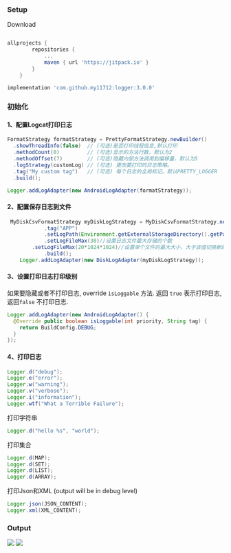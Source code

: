 ### Setup
Download
```groovy

allprojects {
		repositories {
			...
			maven { url 'https://jitpack.io' }
		}
	}
 
implementation 'com.github.my11712:logger:3.0.0'
``` 
### 初始化
#### 1、配置Logcat打印日志
```java
FormatStrategy formatStrategy = PrettyFormatStrategy.newBuilder()
  .showThreadInfo(false)  // (可选)是否打印线程信息,默认打印
  .methodCount(0)         // (可选)显示的方法行数，默认为2
  .methodOffset(7)        // (可选)隐藏内部方法调用到偏移量，默认为5
  .logStrategy(customLog) // (可选) 更改要打印的日志策略。
  .tag("My custom tag")   // (可选) 每个日志的全局标记。默认PRETTY_LOGGER
  .build();

Logger.addLogAdapter(new AndroidLogAdapter(formatStrategy));
```

 

#### 2、配置保存日志到文件
```java
 MyDiskCsvFormatStrategy myDiskLogStrategy = MyDiskCsvFormatStrategy.newBuilder()
            .tag("APP")
            .setLogPath(Environment.getExternalStorageDirectory().getPath()+File.separator+"11")//设置日志存储的文件夹
            .setLogFileMax(30)//设置日志文件最大存储的个数
	    .setLogFileMax(20*1024*1024)//设置单个文件的最大大小，大于该值切换新的日志文件，默认20兆
            .build();
    Logger.addLogAdapter(new DiskLogAdapter(myDiskLogStrategy));
```
  
 ####   3、设置打印日志打印级别
 
如果要隐藏或者不打印日志, override `isLoggable` 方法. 
返回 `true` 表示打印日志, 返回`false` 不打印日志.
```java
Logger.addLogAdapter(new AndroidLogAdapter() {
  @Override public boolean isLoggable(int priority, String tag) {
    return BuildConfig.DEBUG;
  }
});
```

#### 4、打印日志
 
 
```java
Logger.d("debug");
Logger.e("error");
Logger.w("warning");
Logger.v("verbose");
Logger.i("information");
Logger.wtf("What a Terrible Failure");
```

打印字符串
```java
Logger.d("hello %s", "world");
```

打印集合
```java
Logger.d(MAP);
Logger.d(SET);
Logger.d(LIST);
Logger.d(ARRAY);
```

打印Json和XML (output will be in debug level)
```java
Logger.json(JSON_CONTENT);
Logger.xml(XML_CONTENT);
```

### Output
<img src='https://github.com/orhanobut/logger/blob/master/art/logger_output.png'/>

<img src='https://github.com/orhanobut/logger/blob/master/art/20190808161403.png'/>
